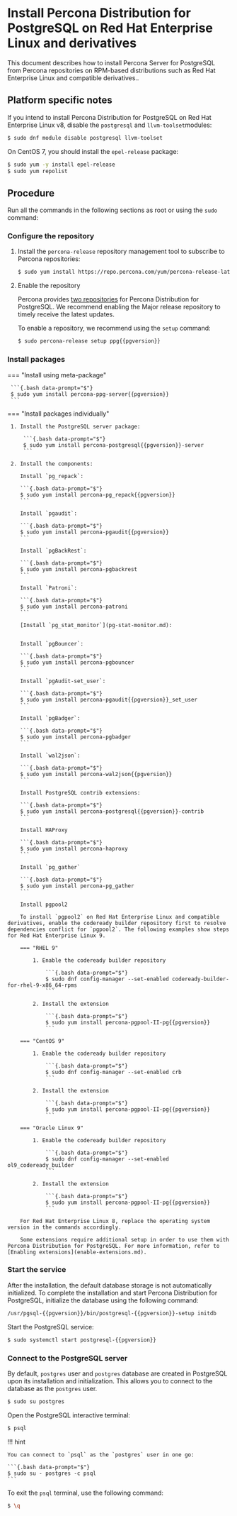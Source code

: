 # Install Percona Distribution for PostgreSQL on Red Hat Enterprise Linux and derivatives

This document describes how to install Percona Server for PostgreSQL from Percona repositories on RPM-based distributions such as Red Hat Enterprise Linux and compatible derivatives..

## Platform specific notes

If you intend to install Percona Distribution for PostgreSQL on Red Hat Enterprise Linux v8, disable the ``postgresql``  and ``llvm-toolset``modules:

```{.bash data-prompt="$"}
$ sudo dnf module disable postgresql llvm-toolset
```

On CentOS 7, you should install the ``epel-release`` package:

```{.bash data-prompt="$"}
$ sudo yum -y install epel-release
$ sudo yum repolist
```

## Procedure

Run all the commands in the following sections as root or using the `sudo` command:

### Configure the repository

1. Install the `percona-release` repository management tool to subscribe to Percona repositories:

    ```{.bash data-prompt="$"}
    $ sudo yum install https://repo.percona.com/yum/percona-release-latest.noarch.rpm
    ```

2. Enable the repository

   Percona provides [two repositories](repo-overview.md) for Percona Distribution for PostgreSQL. We recommend enabling the Major release repository to timely receive the latest updates. 

   To enable a repository, we recommend using the `setup` command: 

   ```{.bash data-prompt="$"}
   $ sudo percona-release setup ppg{{pgversion}}
   ```

### Install packages

=== "Install using meta-package"
     
     ```{.bash data-prompt="$"}
     $ sudo yum install percona-ppg-server{{pgversion}}
     ```

=== "Install packages individually"

     1. Install the PostgreSQL server package:

         ```{.bash data-prompt="$"}
         $ sudo yum install percona-postgresql{{pgversion}}-server
         ```

     2. Install the components:

        Install `pg_repack`:

        ```{.bash data-prompt="$"}
        $ sudo yum install percona-pg_repack{{pgversion}}
        ```

        Install `pgaudit`:

        ```{.bash data-prompt="$"}
        $ sudo yum install percona-pgaudit{{pgversion}}
        ```

        Install `pgBackRest`:

        ```{.bash data-prompt="$"}
        $ sudo yum install percona-pgbackrest
        ```

        Install `Patroni`:

        ```{.bash data-prompt="$"}
        $ sudo yum install percona-patroni
        ```

        [Install `pg_stat_monitor`](pg-stat-monitor.md):


        Install `pgBouncer`:

        ```{.bash data-prompt="$"}
        $ sudo yum install percona-pgbouncer
        ```

        Install `pgAudit-set_user`:

        ```{.bash data-prompt="$"}
        $ sudo yum install percona-pgaudit{{pgversion}}_set_user
        ```

        Install `pgBadger`:

        ```{.bash data-prompt="$"}
        $ sudo yum install percona-pgbadger
        ```

        Install `wal2json`:

        ```{.bash data-prompt="$"}
        $ sudo yum install percona-wal2json{{pgversion}}
        ```

        Install PostgreSQL contrib extensions:

        ```{.bash data-prompt="$"}
        $ sudo yum install percona-postgresql{{pgversion}}-contrib
        ```

        Install HAProxy
        
        ```{.bash data-prompt="$"}
        $ sudo yum install percona-haproxy
        ```

        Install `pg_gather`

        ```{.bash data-prompt="$"}
        $ sudo yum install percona-pg_gather
        ```

        Install pgpool2

        To install `pgpool2` on Red Hat Enterprise Linux and compatible derivatives, enable the codeready builder repository first to resolve dependencies conflict for `pgpool2`. The following examples show steps for Red Hat Enterprise Linux 9. 

        === "RHEL 9"

            1. Enable the codeready builder repository

                ```{.bash data-prompt="$"}
                $ sudo dnf config-manager --set-enabled codeready-builder-for-rhel-9-x86_64-rpms
                ```

            2. Install the extension

                ```{.bash data-prompt="$"}
                $ sudo yum install percona-pgpool-II-pg{{pgversion}}
                ```

        === "CentOS 9"

            1. Enable the codeready builder repository

                ```{.bash data-prompt="$"}
                $ sudo dnf config-manager --set-enabled crb
                ```

            2. Install the extension

                ```{.bash data-prompt="$"}
                $ sudo yum install percona-pgpool-II-pg{{pgversion}}
                ```

        === "Oracle Linux 9"

            1. Enable the codeready builder repository

                ```{.bash data-prompt="$"}
                $ sudo dnf config-manager --set-enabled ol9_codeready_builder
                ```

            2. Install the extension

                ```{.bash data-prompt="$"}
                $ sudo yum install percona-pgpool-II-pg{{pgversion}}
                ```
                
        For Red Hat Enterprise Linux 8, replace the operating system version in the commands accordingly.

        Some extensions require additional setup in order to use them with Percona Distribution for PostgreSQL. For more information, refer to [Enabling extensions](enable-extensions.md).

### Start the service

After the installation, the default database storage is not automatically initialized. To complete the installation and start Percona Distribution for PostgreSQL, initialize the database using the following command:

```{.bash data-prompt="$"}
/usr/pgsql-{{pgversion}}/bin/postgresql-{{pgversion}}-setup initdb
```

Start the PostgreSQL service:

```{.bash data-prompt="$"}
$ sudo systemctl start postgresql-{{pgversion}}
```

### Connect to the PostgreSQL server

By default, `postgres` user and `postgres` database are created in PostgreSQL upon its installation and initialization. This allows you to connect to the database as the `postgres` user.

```{.bash data-prompt="$"}
$ sudo su postgres
```

Open the PostgreSQL interactive terminal:

```{.bash data-prompt="$"}
$ psql
```

!!! hint

    You can connect to `psql` as the `postgres` user in one go:

    ```{.bash data-prompt="$"}
    $ sudo su - postgres -c psql
    ```

To exit the `psql` terminal, use the following command:

```{.bash data-prompt="$"}
$ \q
```
